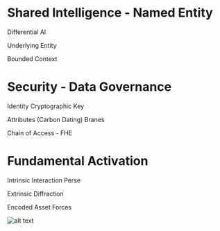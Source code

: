 Shared Intelligence - Named Entity
==================================

<p>Differential AI</p>
<p>Underlying Entity</p>
<p>Bounded Context</p>


Security - Data Governance
==========================

<p>Identity Cryptographic Key</p>
<p>Attributes (Carbon Dating) Branes</p>
<p>Chain of Access - FHE</p>


Fundamental Activation
======================

<p>Intrinsic Interaction Perse</p>
<p>Extrinsic Diffraction</p>
<p>Encoded Asset Forces</p>


![alt text](https://avatars3.githubusercontent.com/u/13820055?s=400&u=ef86dbca75d6586af37d0bbe806cd9068ec18b72&v=4)
